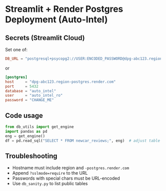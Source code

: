 # Streamlit + Render Postgres Deployment (Auto-Intel)

## Secrets (Streamlit Cloud)
Set one of:
```toml
DB_URL = "postgresql+psycopg2://USER:ENCODED_PASSWORD@dpg-abc123.region-postgres.render.com:5432/DBNAME?sslmode=require"
```
or
```toml
[postgres]
host     = "dpg-abc123.region-postgres.render.com"
port     = 5432
database = "auto_intel"
user     = "auto_intel_ro"
password = "CHANGE_ME"
```

## Code usage
```python
from db_utils import get_engine
import pandas as pd
eng = get_engine()
df = pd.read_sql("SELECT * FROM newcar_reviews;", eng)  # adjust table name as needed
```

## Troubleshooting
- Hostname must include region and `-postgres.render.com`
- Append `?sslmode=require` to the URL
- Passwords with special chars must be URL-encoded
- Use `db_sanity.py` to list public tables

